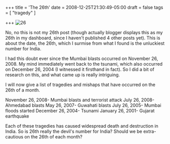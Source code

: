 +++
title = 'The 26th'
date = 2008-12-25T21:30:49-05:00
draft = false
tags = [ "tragedy" ]

+++
![26](/../../img//26.png)

No, no this is not my 26th post (though actually blogger displays this as my 26th in my dashboard, since I haven't published 4 other posts yet). This is about the date, the 26th, which I surmise from what I found is the unluckiest number for India.

I had this doubt ever since the Mumbai blasts occurred on November 26, 2008. My mind immediately went back to the tsunami, which also occurred on December 26, 2004 (I witnessed it firsthand in fact). So I did a bit of research on this, and what came up is really intriguing.

I will now give a list of tragedies and mishaps that have occurred on the 26th of a month.

November 26, 2008- Mumbai blasts and terrorist attack
July 26, 2008- Ahmedabad blasts
May 26, 2007- Guwahati blasts
July 26, 2005- Mumbai floods started
December 26, 2004- Tsunami
January 26, 2001- Gujarat earthquake

Each of these tragedies has caused widespread death and destruction in India. So is 26th really the devil's number for India? Should we be extra-cautious on the 26th of each month?
